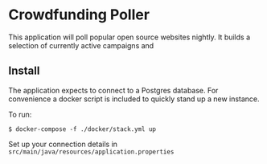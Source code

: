 # Crowdfunding Poller

This application will poll popular open source websites nightly. It builds a selection of currently active campaigns and


## Install

The application expects to connect to a Postgres database. For convenience a docker script is included to quickly stand up a new instance.

To run:

`$ docker-compose -f ./docker/stack.yml up`

Set up your connection details in `src/main/java/resources/application.properties`